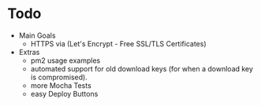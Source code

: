 # Todo

- Main Goals
  - HTTPS via (Let's Encrypt - Free SSL/TLS Certificates)
- Extras
  - pm2 usage examples
  - automated support for old download keys (for when a download key is compromised).
  - more Mocha Tests
  - easy Deploy Buttons
